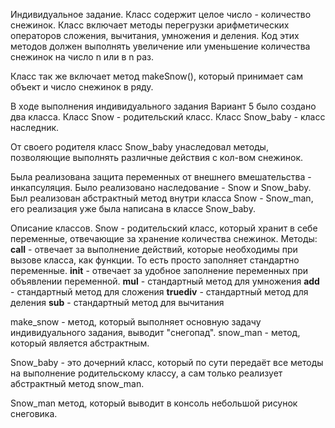 Индивидуальное задание.
	Класс содержит целое число - количество снежинок. 
Класс включает методы перегрузки арифметических операторов сложения, вычитания, умножения и деления. Код этих методов должен выполнять увеличение или уменьшение количества снежинок на число n или в n раз.

Класс так же включает метод makeSnow(), который принимает сам объект и число снежинок в ряду. 

В ходе выполнения индивидуального задания Вариант 5 было создано два класса.
Класс Snow - родительский класс.
Класс Snow_baby - класс наследник.

От своего родителя класс Snow_baby унаследовал методы, позволяющие выполнять различные действия с кол-вом снежинок.

Была реализована защита переменных от внешнего вмешательства - инкапсуляция.
Было реализовано наследование - Snow и Snow_baby.
Был реализован абстрактный метод внутри класса Snow - Snow_man, его реализация уже была написана в классе Snow_baby.

Описание классов.
Snow - родительский класс, который хранит в себе переменные, отвечающие за хранение количества снежинок. Методы:
__call__ - отвечает за выполнение действий, которые необходимы при вызове класса, как функции. То есть просто заполняет стандартно переменные.
__init__ - отвечает за удобное заполнение переменных при объявлении переменной.
__mul__ - стандартный метод для умножения
__add__ - стандартный метод для сложения
__truediv__ - стандартный метод для деления
__sub__ - стандартный метод для вычитания

make_snow - метод, который выполняет основную задачу индивидуального задания, выводит "снегопад".
snow_man - метод, который является абстрактным.

Snow_baby - это дочерний класс, который по сути передаёт все методы на выполнение родительскому классу, а сам только реализует абстрактный метод snow_man.

Snow_man метод, который выводит в консоль небольшой рисунок снеговика.

